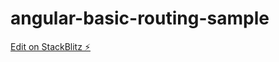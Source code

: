 # angular-basic-routing-sample

[Edit on StackBlitz ⚡️](https://stackblitz.com/edit/angular-basic-routing-sample)